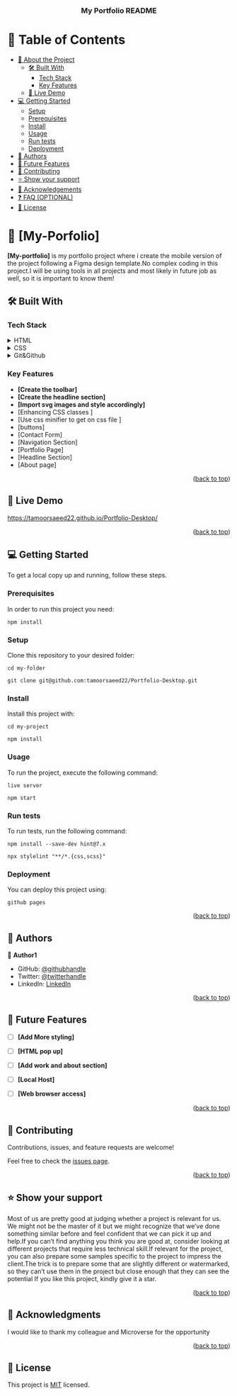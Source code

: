 <a name="readme-top"></a>


<!--
HOW TO USE:
This is an example of how you may give instructions on setting up your project locally.

Modify this file to match your project and remove sections that don't apply.

REQUIRED SECTIONS:
- Table of Contents
- About the Project
  - Built With
  - Live Demo
- Getting Started
- Authors
- Future Features
- Contributing
- Show your support
- Acknowledgements
- License

OPTIONAL SECTIONS:
- FAQ

After you're finished please remove all the comments and instructions!
-->

<div align="center">
  <!-- You are encouraged to replace this logo with your own! Otherwise you can also remove it. -->

  <h3><b>My Portfolio README</b></h3>

</div>

<!-- TABLE OF CONTENTS -->

# 📗 Table of Contents

- [📖 About the Project](#about-project)
  - [🛠 Built With](#built-with)
    - [Tech Stack](#tech-stack)
    - [Key Features](#key-features)
  - [🚀 Live Demo](#live-demo)
- [💻 Getting Started](#getting-started)
  - [Setup](#setup)
  - [Prerequisites](#prerequisites)
  - [Install](#install)
  - [Usage](#usage)
  - [Run tests](#run-tests)
  - [Deployment](#triangular_flag_on_post-deployment)
- [👥 Authors](#authors)
- [🔭 Future Features](#future-features)
- [🤝 Contributing](#contributing)
- [⭐️ Show your support](#support)
- [🙏 Acknowledgements](#acknowledgements)
- [❓ FAQ (OPTIONAL)](#faq)
- [📝 License](#license)

<!-- PROJECT DESCRIPTION -->

# 📖 [My-Porfolio] <a name="about-project"></a>


**[My-portfolio]** is my portfolio project where i create the mobile version of the project following a Figma design template.No complex coding in this project.I will be using tools in all projects and most likely in future job as well, so it is important to know them!

## 🛠 Built With <a name="built-with"></a>

### Tech Stack <a name="tech-stack"></a>


<details>
  <summary>HTML</summary>
  <ul>
    <li><a href="https://reactjs.org/">React.js</a></li>
  </ul>
</details>

<details>
  <summary>CSS</summary>
  <ul>
    <li><a href="https://expressjs.com/">Express.js</a></li>
  </ul>
</details>

<details>
<summary>Git&Github</summary>
  <ul>
    <li><a href="https://www.postgresql.org/">PostgreSQL</a></li>
  </ul>
</details>
<!-- Features -->


### Key Features <a name="key-features"></a>


- **[Create the toolbar]**
- **[Create the headline section]**
- **[Import svg images and style accordingly]**
- [Enhancing CSS classes ]
- [Use css minifier to get on css file ]
- [buttons]
- [Contact Form]
- [Navigation Section]
- [Portfolio Page]
- [Headline Section]
- [About page]


<p align="right">(<a href="#readme-top">back to top</a>)</p>

<!-- LIVE DEMO -->

## 🚀 Live Demo <a name="live-demo"></a>
https://tamoorsaeed22.github.io/Portfolio-Desktop/

<p align="right">(<a href="#readme-top">back to top</a>)</p>

<!-- GETTING STARTED -->

## 💻 Getting Started <a name="getting-started"></a>

To get a local copy up and running, follow these steps.

### Prerequisites

In order to run this project you need:

`npm install`

### Setup

Clone this repository to your desired folder:

```cd my-folder```


```git clone git@github.com:tamoorsaeed22/Portfolio-Desktop.git```


### Install

Install this project with:

`cd my-project`


`npm install`


### Usage

To run the project, execute the following command:

`live server`

`npm start`

### Run tests

To run tests, run the following command:

`npm install --save-dev hint@7.x`

`npx stylelint "**/*.{css,scss}"`

### Deployment

You can deploy this project using:

`github pages`

<p align="right">(<a href="#readme-top">back to top</a>)</p>

<!-- AUTHORS -->

## 👥 Authors <a name="authors"></a>


👤 **Author1**

- GitHub: [@githubhandle](https://github.com/tamoorsaeed22)
- Twitter: [@twitterhandle](https://www.linkedin.com/in/tamoor-saeed-58912a233/)
- LinkedIn: [LinkedIn](https://linkedin.com/in/linkedinhandle)


<p align="right">(<a href="#readme-top">back to top</a>)</p>

<!-- FUTURE FEATURES -->

## 🔭 Future Features <a name="future-features"></a>


- [ ] **[Add More styling]**
- [ ] **[HTML pop up]**
- [ ] **[Add work and about section]**
- [ ] **[Local Host]**
- [ ] **[Web browser access]**


<p align="right">(<a href="#readme-top">back to top</a>)</p>

<!-- CONTRIBUTING -->

## 🤝 Contributing <a name="contributing"></a>

Contributions, issues, and feature requests are welcome!

Feel free to check the [issues page](../../issues/).

<p align="right">(<a href="#readme-top">back to top</a>)</p>

<!-- SUPPORT -->

## ⭐️ Show your support <a name="support"></a>


Most of us are pretty good at judging whether a project is relevant for us. We might not be the master of it but we might recognize that we’ve done something similar before and feel confident that we can pick it up and help.If you can’t find anything you think you are good at, consider looking at different projects that require less technical skill.If relevant for the project, you can also prepare some samples specific to the project to impress the client.The trick is to prepare some that are slightly different or watermarked, so they can’t use them in the project but close enough that they can see the potential If you like this project, kindly give it a star.

<p align="right">(<a href="#readme-top">back to top</a>)</p>

<!-- ACKNOWLEDGEMENTS -->

## 🙏 Acknowledgments <a name="acknowledgements"></a>


I would like to thank my colleague and Microverse for the opportunity

<p align="right">(<a href="#readme-top">back to top</a>)</p>



<!-- LICENSE -->

## 📝 License <a name="license"></a>

This project is [MIT](./LICENSE) licensed.
